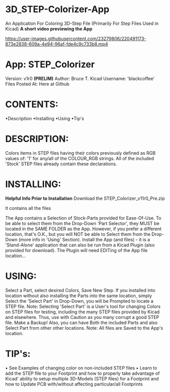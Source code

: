 # 3D_STEP-Colorizer-App
An Application For Coloring 3D-Step File (Primarily For Step Files Used in Kicad)
**A short video previewing the App**

https://user-images.githubusercontent.com/23279806/220491173-873e2838-609a-4e94-96af-fde4c9c733b8.mp4

# App: STEP_Colorizer
Version:  v1r0 **(PRELIM)**
Author: Bruce T.   Kicad Username:  'blackcoffee'
Files Posted At: Here at Github

# CONTENTS:
•Description
•Installing
•Using
•Tip's

# DESCRIPTION:
Colors items in STEP files having their colors previously defined as RGB
values of: '1' for any/all of the COLOUR_RGB strings.
All of the included 'Stock' STEP files already contain these declarations.

# INSTALLING:
**Helpful Info Prior to Installation**
Download the STEP_Colorizer_v11r0_Pre.zip

It contains all the files

The App contains a Selection of Stock-Parts provided for Ease-Of-Use.
To be able to select them from the Drop-Down 'Part Selector', they MUST be
located in the SAME FOLDER as the App.
However, if you prefer a different location, that's O.K., but you will NOT
be able to Select them from the Drop-Down (more info in 'Using' Section).
Install the App (and files) - it is a 'Stand-Alone' application that can also
be run from a Kicad Plugin (also provided for download).
The Plugin will need EDITing of the App file location...

# USING:
Select a Part, select desired Colors, Save New Step.
If you installed into location without also installing the Parts into the same
location, simply Select the 'Select Part' in Drop-Down, you will be Prompted
to locate a STEP file.
Note: Selecting 'Select Part' is a User's tool for changing Colors on STEP files
for testing, including the many STEP files provided by Kicad and elsewhere.
Thus, use with Caution as you many corrupt a good STEP file. Make a Backup!
Also, you can have Both the included Parts and also Select Part from other
other locations.
Note: All files are Saved to the App's location.

# TIP's:
• See Examples of changing color on non-included STEP files
• Learn to add the STEP file to your Footprint and how to properly take
advantage of Kicad' ability to setup multiple 3D-Models (STEP files) for
a Footprint and how to Update PCB with/without affecting particular/all
Footprints
